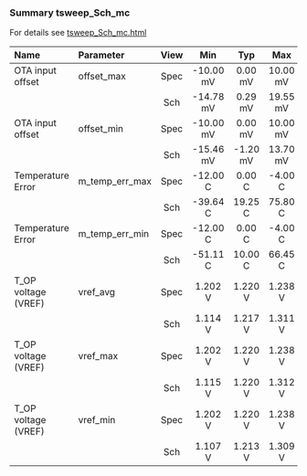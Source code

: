 ### Summary tsweep_Sch_mc

For details see <a href='tsweep_Sch_mc.html'>tsweep_Sch_mc.html</a>

|**Name**|**Parameter**|**View**|**Min** | **Typ** | **Max**|
|:---|:---|:---:|:---:|:---:|:---:|
|OTA input offset|offset\_max | Spec | -10.00 mV | 0.00 mV | 10.00 mV |
| | | Sch|-14.78 mV | 0.29 mV | 19.55 mV |
|OTA input offset|offset\_min | Spec | -10.00 mV | 0.00 mV | 10.00 mV |
| | | Sch|-15.46 mV | -1.20 mV | 13.70 mV |
|Temperature Error|m\_temp\_err\_max | Spec | -12.00 C | 0.00 C | -4.00 C |
| | | Sch|-39.64 C | 19.25 C | 75.80 C |
|Temperature Error|m\_temp\_err\_min | Spec | -12.00 C | 0.00 C | -4.00 C |
| | | Sch|-51.11 C | 10.00 C | 66.45 C |
|T_OP voltage (VREF)|vref\_avg | Spec | 1.202 V | 1.220 V | 1.238 V |
| | | Sch|1.114 V | 1.217 V | 1.311 V |
|T_OP voltage (VREF)|vref\_max | Spec | 1.202 V | 1.220 V | 1.238 V |
| | | Sch|1.115 V | 1.220 V | 1.312 V |
|T_OP voltage (VREF)|vref\_min | Spec | 1.202 V | 1.220 V | 1.238 V |
| | | Sch|1.107 V | 1.213 V | 1.309 V |
